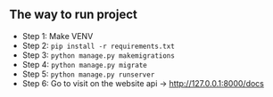 ## The way to run project
- Step 1: Make VENV
- Step 2: `pip install -r requirements.txt`
- Step 3: `python manage.py makemigrations`
- Step 4: `python manage.py migrate`
- Step 5: `python manage.py runserver`
- Step 6: Go to visit on the website api -> http://127.0.0.1:8000/docs
